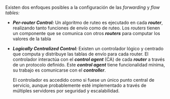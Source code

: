 Existen dos enfoques posibles a la configuración de las *forwarding* y *flow tables:*

- ***Per-router Control:*** Un algoritmo de ruteo es ejecutado en cada ***router***, realizando tanto funciones de envío como de ruteo. Los *routers* tienen un componente que se comunica con otros ***routers*** para computar los valores de la tabla
- ***Logically Centralized Control:*** Existen un controlador lógico y centrado que computa y distribuye las tablas de envío para cada router. El controlador interactúa con el ***control agent*** (CA) de cada ***router*** a través de un protocolo definido. Este ***control agent*** tiene funcionalidad mínima, su trabajo es comunicarse con el ***controller***.

	El controlador es accedido como si fuese un único punto central de servicio, aunque probablemente esté implementado a través de múltiples servidores por seguridad y escalabilidad.
